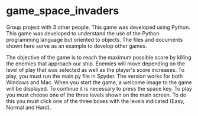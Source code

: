 # game_space_invaders

 Group project with 3 other people. This game was developed using Python. This game was developed to understand the use of the Python programming language but oriented to objects. The files and documents shown here serve as an example to develop other games.
 
The objective of the game is to reach the maximum possible score by killing the enemies that approach our ship. Enemies will move depending on the level of play that was selected as well as the player's score increases. To play, you must run the main.py file in Spyder. The version works for both Windows and Mac. When you start the game, a welcome image to the game will be displayed. To continue it is necessary to press the space key. To play you must choose one of the three levels shown on the main screen. To do this you must click one of the three boxes with the levels indicated (Easy, Normal and Hard).
